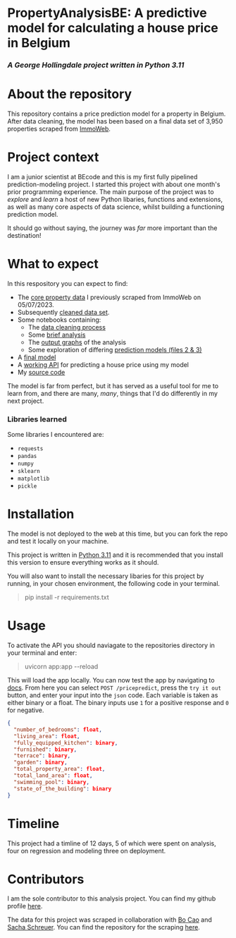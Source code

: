# PropertyAnalysisBE: A predictive model for calculating a house price in Belgium
### *A George Hollingdale project written in Python 3.11*
# About the repository
This repository contains a price prediction model for a property in Belgium. After data cleaning, the model has been based on a final data set of 3,950 properties scraped from [ImmoWeb](https://www.immoweb.be/en).

# Project context
I am a junior scientist at BEcode and this is my first fully pipelined prediction-modeling project. I started this project with about one month's prior programming experience. The main purpose of the project was to *explore* and *learn* a host of new Python libaries, functions and extensions, as well as many core aspects of data science, whilst building a functioning prediction model. 

It should go without saying, the journey was *far* more important than the destination!


# What to expect
In this respository you can expect to find:
* The [core property data](data/properties.csv) I previously scraped from ImmoWeb on 05/07/2023.
* Subsequently [cleaned data set](data/cleaned_output.csv).
* Some notebooks containing:
  * The [data cleaning process](model-building/1_Data_modeling_cleaning.ipynb)
  * Some [brief analysis](notebooks/data_analysis.ipynb)
   * The [output graphs](assets) of the analysis
  * Some exploration of differing [prediction models (files 2 & 3)](/model-building/)
* A [final model](/model-building/4_data_modeling_model.ipynb)
* A [working API](app.py) for predicting a house price using my model
* My [source code](src)


The model is far from perfect, but it has served as a useful tool for me to learn from, and there are many, *many*, things that I'd do differently in my next project.
### Libraries learned
Some libraries I encountered are:
* `requests`
* `pandas`
* `numpy`
* `sklearn`
* `matplotlib`
* `pickle`


# Installation
The model is not deployed to the web at this time, but you can fork the repo and test it locally on your machine.

This project is written in [Python 3.11](https://www.python.org/downloads/) and it is recommended that you install this version to ensure everything works as it should.

You will also want to install the necessary libaries for this project by running, in your chosen environment, the following code in your terminal.

> pip install -r requirements.txt

# Usage
 To activate the API you should naviagate to the repositories directory in your terminal and enter:

> uvicorn app:app --reload

This will load the app locally. You can now test the app by navigating to [docs](http://127.0.0.1:8000/docs).
From here you can select `POST /pricepredict`, press the `try it out` button, and enter your input into the `json` code.
Each variable is taken as either binary or a float. The binary inputs use `1` for a positive response and `0` for negative. 

```json
{
  "number_of_bedrooms": float,
  "living_area": float,
  "fully_equipped_kitchen": binary,
  "furnished": binary,
  "terrace": binary,
  "garden": binary,
  "total_property_area": float,
  "total_land_area": float,
  "swimming_pool": binary,
  "state_of_the_building": binary
}
```
# Timeline
This project had a timline of 12 days, 5 of which were spent on analysis, four on regression and modeling three on deployment.

# Contributors
I am the sole contributor to this analysis project. You can find my github profile [here](https://github.com/ghollingdale).

The data for this project was scraped in collaboration with [Bo Cao](https://github.com/Spike815) and [Sacha Schreuer](https://github.com/sachinovitch). You can find the repository for the scraping [here](https://github.com/Spike815/Immo_Scraping).
